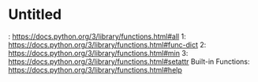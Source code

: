 # Untitled

: https://docs.python.org/3/library/functions.html#all
 1: https://docs.python.org/3/library/functions.html#func-dict
 2: https://docs.python.org/3/library/functions.html#min
 3: https://docs.python.org/3/library/functions.html#setattr
Built-in Functions: https://docs.python.org/3/library/functions.html#help